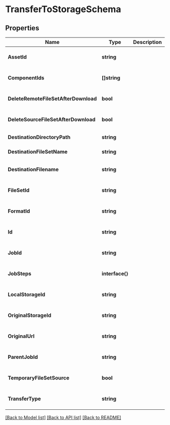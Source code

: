 # TransferToStorageSchema

## Properties
Name | Type | Description | Notes
------------ | ------------- | ------------- | -------------
**AssetId** | **string** |  | [optional] [default to null]
**ComponentIds** | **[]string** |  | [optional] [default to null]
**DeleteRemoteFileSetAfterDownload** | **bool** |  | [optional] [default to null]
**DeleteSourceFileSetAfterDownload** | **bool** |  | [optional] [default to null]
**DestinationDirectoryPath** | **string** |  | [default to null]
**DestinationFileSetName** | **string** |  | [default to null]
**DestinationFilename** | **string** |  | [optional] [default to null]
**FileSetId** | **string** |  | [optional] [default to null]
**FormatId** | **string** |  | [optional] [default to null]
**Id** | **string** |  | [optional] [default to null]
**JobId** | **string** |  | [optional] [default to null]
**JobSteps** | **interface{}** |  | [optional] [default to null]
**LocalStorageId** | **string** |  | [optional] [default to null]
**OriginalStorageId** | **string** |  | [optional] [default to null]
**OriginalUrl** | **string** |  | [optional] [default to null]
**ParentJobId** | **string** |  | [optional] [default to null]
**TemporaryFileSetSource** | **bool** |  | [optional] [default to null]
**TransferType** | **string** |  | [optional] [default to null]

[[Back to Model list]](../README.md#documentation-for-models) [[Back to API list]](../README.md#documentation-for-api-endpoints) [[Back to README]](../README.md)



